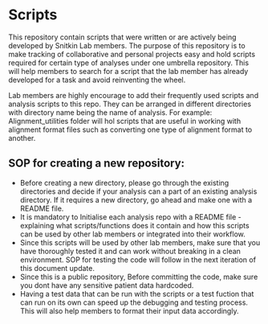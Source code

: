 # Scripts

This repository contain scripts that were written or are actively being developed by Snitkin Lab members. The purpose of this repository is to make tracking of collaborative and personal projects easy and hold scripts required for certain type of analyses under one umbrella repository. This will help members to search for a script that the lab member has already developed for a task and avoid reinventing the wheel.

Lab members are highly encourage to add their frequently used scripts and analysis scripts to this repo. They can be arranged in different directories with directory name being the name of analysis. For example: Alignment_utilities folder will hol scripts that are useful in working with alignment format files such as converting one type of alignment format to another. 

## SOP for creating a new repository:

- Before creating a new directory, please go through the existing directories and decide if your analysis can a part of an existing analysis directory. If it requires a new directory, go ahead and make one with a README file.
- It is mandatory to Initialise each analysis repo with a README file - explaining what scripts/functions does it contain and how this scripts can be used by other lab members or integrated into their workflow.
- Since this scripts will be used by other lab members, make sure that you have thoroughly tested it and can work without breaking in a clean environment. SOP for testing the code will follow in the next iteration of this document update.
- Since this is a public repository, Before committing the code, make sure you dont have any sensitive patient data hardcoded. 
- Having a test data that can be run with the scripts or a test fuction that can run on its own can speed up the debugging and testing process. This will also help members to format their input data accordingly.


<!---
## Alignment_utilities

- convertAlignment.pl
Converts an alignment to another alignment format. The script will make a guess if the input format is one of these formats: fasta, clustalw, phylip, xmfa

## Annotation_utilities

- ecoli_assign_phylogroup.py
This script assigns phylogroup based on the combination of presence and absence of E. coli specific primer target sequences such as: arpA,chuA,tspe4,yjaA,C_specific,E_specific.

- extract_cds.py

- extract_genes_from_genbank.py
- extract_sRNA_regulonDB.py
- gb2ptt.pl
- gbtofasta.py
- gbtogff.pl
- gff2bed
- gff_to_genbank.py
- gtf2bed
- run_roary.pbs

variant_parser_functions.R 
To parse the SNP matrix output from the variant calling pipeline

render_variant_matrix_qc.R
To perform QC on variant matrices (SNV and Indel)


--->
